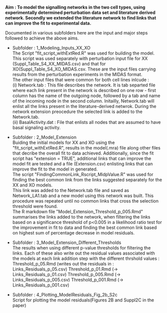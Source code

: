 
**Aim : To model the signalling networks in the two cell types, using experimentally determined perturbation data set and literature derived network. Secondly we extended the literature network to find links that can improve the fit to experimental data.**

Documented in various subfolders here are the input and major steps followed to achieve the above aims.

* Subfolder : 1_Modeling_Inputs_XX_XO    
The Script "fit_script_withExtRed.R" was used for building the model. This script was used separately with perturbation input file for XX (Suppl_Table_S4_XX_MIDAS.csv) and that for XO(Suppl_Table_S4_XO_MIDAS.csv. These are the input files carrying results from the perturbation experiments in the MIDAS format.   
The other input files that were common for both cell lines inlcude :   
(i) Network.tab : This file describes the network. It is tab separted file where each link present in the network is described on one row - first column has the name of the outgoing node, followed by a tab and name of the incoming node in the second column. Initailly, Network.tab will enlist all the links present in the literature-derived netwrok. During the network extension preocedure the selected link is added to the Network.tab.   
(ii) BasalActivity.dat : File that enlists all nodes that are assumed to have basal signaling activity.   


* Subfolder : 2_Model_Extension   
Buiding the initial models for XX and XO using the "fit_script_withExtRed.R", results in the model(.mra) file along other files that decribe the overall fit to data achieved.  Additionally, since the fit script has "extension = TRUE", additional links that can improve the model fit are tested and a file (Extension.csv) enlisting links that can improve the fit to the model in generated.   
The script "FindingCommonLink_Rscript_MidpValue.R" was used for finding the best common link from the links suggested separately for the XX and XO models.   
This link was added to the Network.tab file and saved as Network_LA1.tab and a new model using this network was built. This procedure was repeated until no common links that cross the selection threshold were found.    
The R markdown file "Model_Extension_Threshold_p_005.Rmd" summarises the links added to the network, when filtering the links based on a significance threshold of p<0.005 in a likelihood ratio test for the improvement in fit to data and finding the best common link based on highest sum of percentage decrease in model residuals.    

* Subfolder : 3_Model_Extension_Different_Thresholds   
The results when using different p-value thresholds for filtering the links. Each of these also write out the residual values associated with the models at each link addition step with the different thrshold values :
Threshold_p_05.Rmd (writes out the residuals in : Links_Residuals_p_05.csv)
Threshold_p_01.Rmd (-> Links_Residuals_p_01.csv)
Threshold_p_005.Rmd (-> Links_Residuals_p_005.csv)
Threshold_p_001.Rmd (-> Links_Residuals_p_001.csv)

* Subfolder : 4_Plotting_ModelResiduals_Fig_2b_S2c   
Script for plotting the model residuals(Figures 2B and Suppl2C in the paper)



